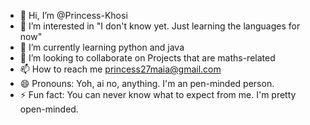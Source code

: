 - 👋 Hi, I’m @Princess-Khosi
- 👀 I’m interested in "I don't know yet. Just learning the languages for now"
- 🌱 I’m currently learning python and java
- 💞️ I’m looking to collaborate on Projects that are maths-related
- 📫 How to reach me princess27maia@gmail.com
- 😄 Pronouns: Yoh, ai no, anything. I'm an pen-minded person.
- ⚡ Fun fact: You can never know what to expect from me. I'm pretty open-minded.

<!---
Princess-Khosi/Princess-Khosi is a ✨ special ✨ repository because its `README.md` (this file) appears on your GitHub profile.
You can click the Preview link to take a look at your changes.
--->
